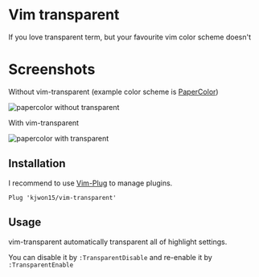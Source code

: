 # Vim transparent

If you love transparent term, but your favourite vim color scheme doesn't


# Screenshots

Without vim-transparent (example color scheme is [PaperColor][])

![papercolor without transparent](https://github.com/kjwon15/vim-transparent/raw/master/img/papercolor-without-transparent.png)

With vim-transparent

![papercolor with transparent](https://github.com/kjwon15/vim-transparent/raw/master/img/papercolor-with-transparent.png)


[PaperColor]: https://github.com/NLKNguyen/papercolor-theme


## Installation

I recommend to use [Vim-Plug][] to manage plugins.

```vimrc
Plug 'kjwon15/vim-transparent'
```

[Vim-Plug]: https://github.com/junegunn/vim-plug


## Usage

vim-transparent automatically transparent all of highlight settings.

You can disable it by `:TransparentDisable` and re-enable it by `:TransparentEnable`
